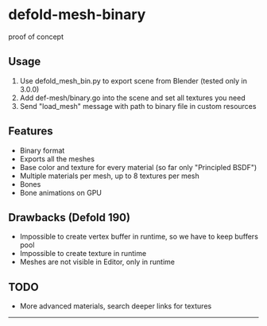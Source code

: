 # defold-mesh-binary
proof of concept

## Usage
1. Use defold_mesh_bin.py to export scene from Blender (tested only in 3.0.0)
2. Add def-mesh/binary.go into the scene and set all textures you need
3. Send "load_mesh" message with path to binary file in custom resources

## Features
* Binary format
* Exports all the meshes
* Base color and texture for every material (so far only "Principled BSDF")
* Multiple materials per mesh, up to 8 textures per mesh
* Bones
* Bone animations on GPU

## Drawbacks (Defold 190)
* Impossible to create vertex buffer in runtime, so we have to keep buffers pool
* Impossible to create texture in runtime
* Meshes are not visible in Editor, only in runtime

## TODO
* More advanced materials, search deeper links for textures
---